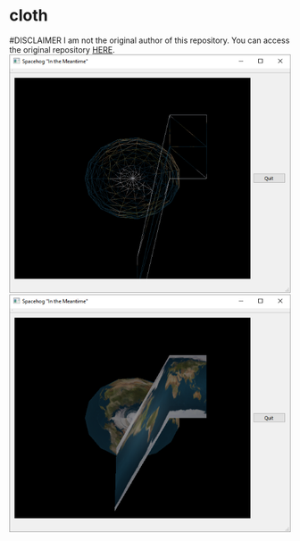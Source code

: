 # cloth
#DISCLAIMER
I am not the original author of this repository. You can access the original repository [HERE](https://github.com/Mikelon15/cloth).
![image](1.PNG)
![image](2.PNG)
